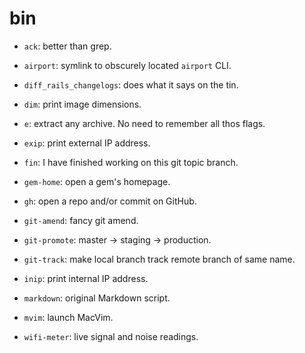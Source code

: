 bin
===

* `ack`: better than grep.

* `airport`: symlink to obscurely located `airport` CLI.

* `diff_rails_changelogs`: does what it says on the tin.

* `dim`: print image dimensions.

* `e`: extract any archive.  No need to remember all thos flags.

* `exip`: print external IP address.

* `fin`: I have finished working on this git topic branch.

* `gem-home`: open a gem's homepage.

* `gh`: open a repo and/or commit on GitHub.

* `git-amend`: fancy git amend.

* `git-promote`: master → staging → production.

* `git-track`: make local branch track remote branch of same name.

* `inip`: print internal IP address.

* `markdown`: original Markdown script.

* `mvim`: launch MacVim.

* `wifi-meter`: live signal and noise readings.
